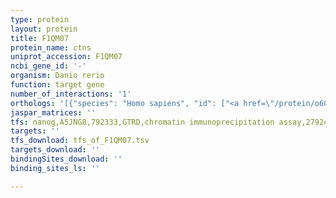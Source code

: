 ```yaml
---
type: protein
layout: protein
title: F1QM07
protein_name: ctns
uniprot_accession: F1QM07
ncbi_gene_id: '-'
organism: Danio rerio
function: target gene
number_of_interactions: '1'
orthologs: '[{"species": "Homo sapiens", "id": ["<a href=\"/protein/o60931\">O60931</a>"]}, {"species": "Mus musculus", "id": ["<a href=\"/protein/p57757\">P57757</a>"]}, {"species": "Rattus norvegicus", "id": ["<a href=\"/protein/a0a0g2k358\">A0A0G2K358</a>"]}, {"species": "Drosophila melanogaster", "id": ["<a href=\"/protein/q9vcr7\">Q9VCR7</a>"]}, {"species": "Caenorhabditis elegans", "id": ["<a href=\"/protein/q09500\">Q09500</a>"]}, {"species": "Saccharomyces cerevisiae", "id": ["<a href=\"/protein/p17261\">P17261</a>"]}]'
jaspar_matrices: ''
tfs: nanog,A5JNG8,792333,GTRD,chromatin immunoprecipitation assay,27924024%5Buid%5D,No
targets: ''
tfs_download: tfs_of_F1QM07.tsv
targets_download: ''
bindingSites_download: ''
binding_sites_ls: ''

---
```

